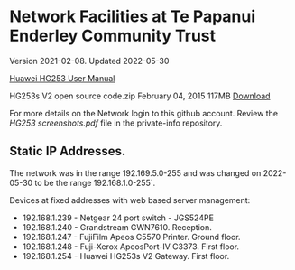 # Network Facilities at Te Papanui Enderley Community Trust

Version 2021-02-08. Updated 2022-05-30


[Huawei HG253 User Manual](https://www.manualslib.com/manual/1195405/Huawei-Hg253s.html#manual)

HG253s V2 open source code.zip February 04, 2015 117MB [Download](https://consumer-tkb.huawei.com/weknow/servlet/download/public?contextNo=S1600345805)

For more details on the Network login to this github account. Review the *HG253 screenshots.pdf* file in the private-info repository.

## Static IP Addresses.

The network was in the range 192.169.5.0-255 and was changed on 2022-05-30 to be the range 192.168.1.0-255`.

Devices at fixed addresses with web based server management:

* 192.168.1.239 - Netgear 24 port switch - JGS524PE
* 192.168.1.240 - Grandstream GWN7610. Reception.
* 192.168.1.247 - FujiFilm Apeos C5570 Printer. Ground floor.
* 192.168.1.248 - Fuji-Xerox ApeosPort-IV C3373. First floor.
* 192.168.1.254 - Huawei HG253s V2 Gateway. First floor.


